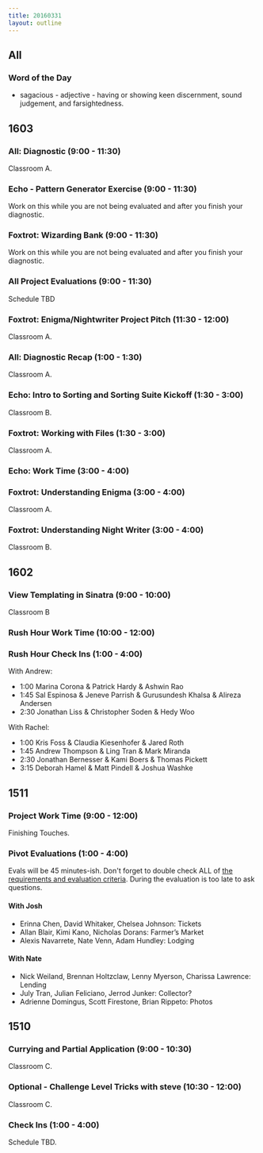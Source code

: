 ```yaml
---
title: 20160331
layout: outline
---
```


## All

### Word of the Day
* sagacious - adjective - having or showing keen discernment, sound judgement,
and farsightedness.


## 1603

### All: Diagnostic (9:00 - 11:30)

Classroom A.
### Echo - Pattern Generator Exercise (9:00 - 11:30)

Work on this while you are not being evaluated and after you finish your
diagnostic.

### Foxtrot: Wizarding Bank (9:00 - 11:30)

Work on this while you are not being evaluated and after you finish your
diagnostic.

### All Project Evaluations (9:00 - 11:30)

Schedule TBD

### Foxtrot: Enigma/Nightwriter Project Pitch (11:30 - 12:00)

Classroom A.

### All: Diagnostic Recap (1:00 - 1:30)

Classroom A.

### Echo: Intro to Sorting and Sorting Suite Kickoff (1:30 - 3:00)

Classroom B.

### Foxtrot: Working with Files (1:30 - 3:00)

Classroom A.

### Echo: Work Time (3:00 - 4:00)

### Foxtrot: Understanding Enigma (3:00 - 4:00)

Classroom A.

### Foxtrot: Understanding Night Writer (3:00 - 4:00)

Classroom B.


## 1602

### View Templating in Sinatra (9:00 - 10:00)

Classroom B

### Rush Hour Work Time (10:00 - 12:00)

### Rush Hour Check Ins (1:00 - 4:00)

With Andrew:

* 1:00 Marina Corona & Patrick Hardy & Ashwin Rao
* 1:45 Sal Espinosa & Jeneve Parrish & Gurusundesh Khalsa & Alireza Andersen
* 2:30 Jonathan Liss & Christopher Soden & Hedy Woo

With Rachel:

* 1:00 Kris Foss & Claudia Kiesenhofer & Jared Roth
* 1:45 Andrew Thompson & Ling Tran & Mark Miranda
* 2:30 Jonathan Bernesser & Kami Boers & Thomas Pickett
* 3:15 Deborah Hamel & Matt Pindell & Joshua Washke


## 1511

### Project Work Time (9:00 - 12:00)

Finishing Touches.

### Pivot Evaluations (1:00 - 4:00)

Evals will be 45 minutes-ish. Don't forget to double check ALL of [the requirements and evaluation criteria](https://github.com/turingschool/lesson_plans/blob/master/ruby_03-professional_rails_applications/the_pivot.md). During the evaluation is too late to ask questions.

#### With Josh

- Erinna Chen, David Whitaker, Chelsea Johnson: Tickets
- Allan Blair, Kimi Kano, Nicholas Dorans: Farmer’s Market
- Alexis Navarrete, Nate Venn, Adam Hundley: Lodging

#### With Nate

- Nick Weiland, Brennan Holtzclaw, Lenny Myerson, Charissa Lawrence: Lending
- July Tran, Julian Feliciano, Jerrod Junker: Collector?
- Adrienne Domingus, Scott Firestone, Brian Rippeto: Photos


## 1510

### Currying and Partial Application (9:00 - 10:30)

Classroom C.

### Optional - Challenge Level Tricks with steve (10:30 - 12:00)

Classroom C.

### Check Ins (1:00 - 4:00)

Schedule TBD.
